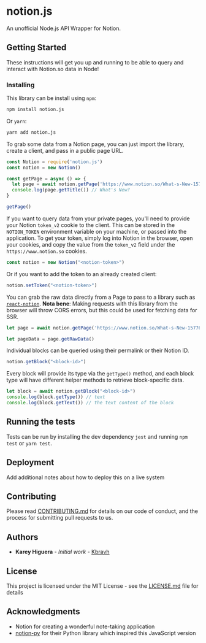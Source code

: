 # notion.js

An unofficial Node.js API Wrapper for Notion.

## Getting Started

These instructions will get you up and running to be able to query and interact with Notion.so data in Node! 

### Installing

This library can be install using `npm`:

```bash
npm install notion.js
```

Or `yarn`:

```bash
yarn add notion.js
```

To grab some data from a Notion page, you can just import the library, create a client, and pass in a public page URL.

```js
const Notion = require('notion.js')
const notion = new Notion()

const getPage = async () => {
  let page = await notion.getPage('https://www.notion.so/What-s-New-157765353f2c4705bd45474e5ba8b46c')
  console.log(page.getTitle()) // What's New?
}

getPage()
```

If you want to query data from your private pages, you'll need to provide your Notion `token_v2` cookie to the client. This can be stored in the `NOTION_TOKEN` environment variable on your machine, or passed into the application. To get your token, simply log into Notion in the browser, open your cookies, and copy the value from the `token_v2` field under the `https://www.notion.so` cookies.

```js
const notion = new Notion("<notion-token>") 
```

Or if you want to add the token to an already created client:

```js
notion.setToken("<notion-token>")
```

You can grab the raw data directly from a Page to pass to a library such as [`react-notion`](https://github.com/splitbee/react-notion).
**Nota bene**: Making requests with this library from the browser will throw CORS errors, but this could be used for fetching data for SSR.

```js
let page = await notion.getPage('https://www.notion.so/What-s-New-157765353f2c4705bd45474e5ba8b46c')

let pageData = page.getRawData()
```

Individual blocks can be queried using their permalink or their Notion ID.

```js
notion.getBlock("<block-id>")
```

Every block will provide its type via the `getType()` method, and each block type will have different helper methods to retrieve block-specific data.

```js
let block = await notion.getBlock("<block-id>")
console.log(block.getType()) // text
console.log(block.getText()) // the text content of the block
```

## Running the tests

Tests can be run by installing the dev dependency `jest` and running `npm test` or `yarn test`.

## Deployment

Add additional notes about how to deploy this on a live system

## Contributing

Please read [CONTRIBUTING.md](https://gist.github.com/PurpleBooth/b24679402957c63ec426) for details on our code of conduct, and the process for submitting pull requests to us.

## Authors

* **Karey Higuera** - *Initial work* - [Kbravh](https://github.com/kbravh)

## License

This project is licensed under the MIT License - see the [LICENSE.md](LICENSE) file for details

## Acknowledgments

* Notion for creating a wonderful note-taking application
* [notion-py](https://github.com/jamalex/notion-py) for their Python library which inspired this JavaScript version

